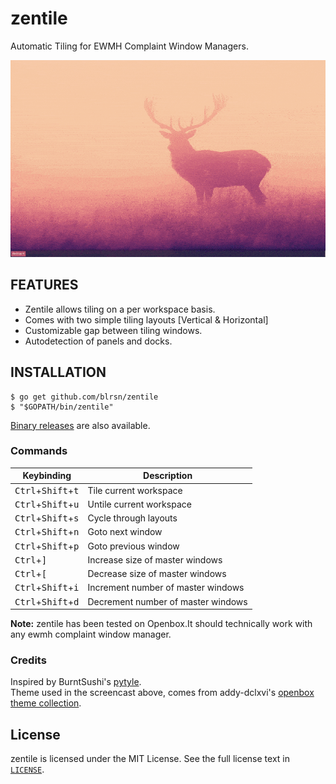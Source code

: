 # zentile
Automatic Tiling for EWMH Complaint Window Managers.

![zentile screencast](docs/screencast.gif)

## FEATURES
- Zentile allows tiling on a per workspace basis. 
- Comes with two simple tiling layouts [Vertical & Horizontal]
- Customizable gap between tiling windows.
- Autodetection of panels and docks.

## INSTALLATION
```
$ go get github.com/blrsn/zentile
$ "$GOPATH/bin/zentile"
```

[Binary releases](https://github.com/blrsn/zentile/releases) are also available.

### Commands

Keybinding                                          | Description
----------------------------------------------------|---------------------------------------
<kbd>Ctrl</kbd>+<kbd>Shift</kbd>+<kbd>t</kbd>       | Tile current workspace 
<kbd>Ctrl</kbd>+<kbd>Shift</kbd>+<kbd>u</kbd>       | Untile current workspace
<kbd>Ctrl</kbd>+<kbd>Shift</kbd>+<kbd>s</kbd>       | Cycle through layouts
<kbd>Ctrl</kbd>+<kbd>Shift</kbd>+<kbd>n</kbd>       | Goto next window
<kbd>Ctrl</kbd>+<kbd>Shift</kbd>+<kbd>p</kbd>       | Goto previous window
<kbd>Ctrl</kbd>+<kbd>]</kbd>                        | Increase size of master windows
<kbd>Ctrl</kbd>+<kbd>[</kbd>                        | Decrease size of master windows
<kbd>Ctrl</kbd>+<kbd>Shift</kbd>+<kbd>i</kbd>       | Increment number of master windows
<kbd>Ctrl</kbd>+<kbd>Shift</kbd>+<kbd>d</kbd>       | Decrement number of master windows

**Note:** zentile has been tested on Openbox.It should technically work with any ewmh complaint window manager.

### Credits

Inspired by BurntSushi's [pytyle](https://github.com/BurntSushi/pytyle3).  
Theme used in the screencast above, comes from addy-dclxvi's [openbox theme collection](https://github.com/addy-dclxvi/openbox-theme-collections).

## License

zentile is licensed under the MIT License. See the full license text in [`LICENSE`](LICENSE).
